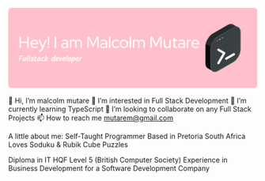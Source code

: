 ![Header](./github-header-image.png)

 👋 Hi, I’m malcolm mutare
 👀 I’m interested in Full Stack Development
 🌱 I’m currently learning TypeScript
 💞️ I’m looking to collaborate on any Full Stack Projects
 📫 How to reach me mutarem@gmail.com

A little about me:
Self-Taught Programmer
Based in Pretoria South Africa
Loves Soduku & Rubik Cube Puzzles

Diploma in IT HQF Level 5 (British Computer Society)
Experience in Business Development for a Software Development Company
